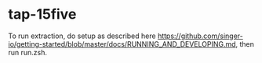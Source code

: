 # tap-15five

To run extraction, do setup as described here https://github.com/singer-io/getting-started/blob/master/docs/RUNNING_AND_DEVELOPING.md, then run run.zsh.
